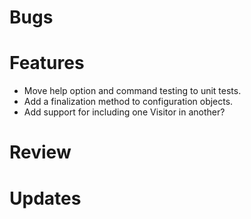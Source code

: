 # Bugs

# Features

* Move help option and command testing to unit tests.
* Add a finalization method to configuration objects.
* Add support for including one Visitor in another?

# Review

# Updates
